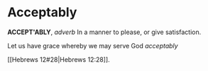 # Acceptably

**ACCEPT'ABLY**, _adverb_ In a manner to please, or give satisfaction.

Let us have grace whereby we may serve God _acceptably_

[[Hebrews 12#28|Hebrews 12:28]].
